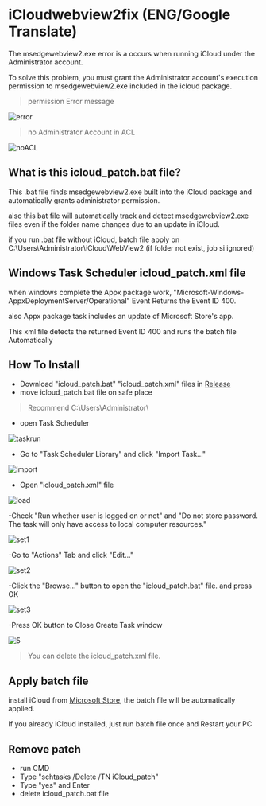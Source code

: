 # iCloudwebview2fix (ENG/Google Translate)
The msedgewebview2.exe error is a occurs when running iCloud under the Administrator account.

To solve this problem, you must grant the Administrator account's execution permission to msedgewebview2.exe included in the icloud package.
> permission Error message

![error](https://github.com/152Labs/iCloudwebview2fix/assets/96193674/600f6f08-3e1f-4f25-aa81-7e10bb1a4b7a)

> no Administrator Account in ACL

![noACL](https://github.com/152Labs/iCloudwebview2fix/assets/96193674/b00ab77f-430d-49ae-b59d-772c3269d8ea)

## What is this icloud_patch.bat file?
This .bat file finds msedgewebview2.exe built into the iCloud package and automatically grants administrator permission.

also this bat file will automatically track and detect msedgewebview2.exe files even if the folder name changes due to an update in iCloud.

if you run .bat file without iCloud, batch file apply on C:\Users\Administrator\iCloud\WebView2 (if folder not exist, job si ignored)
## Windows Task Scheduler icloud_patch.xml file
when windows complete the Appx package work, "Microsoft-Windows-AppxDeploymentServer/Operational" Event Returns the Event ID 400.

also Appx package task includes an update of Microsoft Store's app.

This xml file detects the returned Event ID 400 and runs the batch file Automatically

## How To Install
- Download "icloud_patch.bat" "icloud_patch.xml" files in [Release](https://github.com/152Labs/iCloudwebview2fix/releases/tag/Release)
- move icloud_patch.bat file on safe place
> Recommend C:\Users\Administrator\
- open Task Scheduler

![taskrun](https://github.com/152Labs/iCloudwebview2fix/assets/96193674/361a80b2-d727-4141-8d7c-e57a4e88a153)

- Go to "Task Scheduler Library" and click "Import Task..."

![import](https://github.com/152Labs/iCloudwebview2fix/assets/96193674/cb950891-e3c8-4366-b378-dc546bd9874e)

- Open "icloud_patch.xml" file

![load](https://github.com/152Labs/iCloudwebview2fix/assets/96193674/4d82031a-a368-4f6e-a8cf-02d5adf35bbe)

-Check "Run whether user is logged on or not" and "Do not store password. The task will only have access to local computer resources."

![set1](https://github.com/152Labs/iCloudwebview2fix/assets/96193674/3c479022-0cfe-41dd-95ee-9bd213a38686)

-Go to "Actions" Tab and click "Edit..."

![set2](https://github.com/152Labs/iCloudwebview2fix/assets/96193674/0c2871a4-a20d-462f-b1da-d884970b4c5d)

-Click the "Browse..." button to open the "icloud_patch.bat" file. and press OK

![set3](https://github.com/152Labs/iCloudwebview2fix/assets/96193674/17899cf6-604b-4136-9f33-e658860d3944)

-Press OK button to Close Create Task window

![5](https://github.com/152Labs/iCloudwebview2fix/assets/96193674/a9825dfd-5441-4c99-a760-955e58ef9055)

>You can delete the icloud_patch.xml file.

## Apply batch file
install iCloud from [Microsoft Store](https://www.microsoft.com/store/productId/9PKTQ5699M62), the batch file will be automatically applied.

If you already iCloud installed, just run batch file once and Restart your PC

## Remove patch
- run CMD
- Type "schtasks /Delete /TN iCloud_patch"
- Type "yes" and Enter
- delete icloud_patch.bat file
